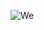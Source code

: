 
![We](https://tech-orbit.wontory.dev/api?title=We&tech=1.1.1.1,42,Adobe%20Premiere%20Pro,AIOHTTP,Aiqfome,AirAsia,Air%20France,Alteryx,ALX,Alwaysdata,Alwaysdata,ALX,Amazon%20Prime,Amazon%20Pay,Amazon%20Music,Amazon%20RDS,AnyDesk,Anytype,AOL,Apache,AppSignal,App%20Store,AppVeyor,Arc,ArcGIS,Archicad,Archive%20of%20Our%20Own,ArangoDB,Artix%20Linux,Artifact%20Hub,Artix%20Linux,Automattic,AutoIt,AutoHotkey,Autodesk%20Revit,Autoprefixer,Beats,Beatport,Beats%20by%20Dre,BeatStars,Beekeeper%20Studio,Bevy,bigbasket,BigBlueButton,Big%20Cartel,Bitcoin,Bitcoin%20Cash,Bitcoin%20SV,BitComet,Bitdefender,Bitrise,BitTorrent,Blogger,Bloglovin,Blueprint,Blogger,Bluesky,Bluesound,Bluetooth,BMC%20Software,BMW&size=1500&duration=50)
